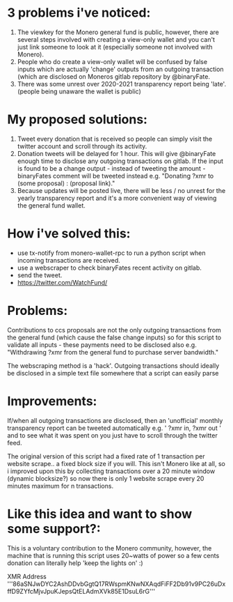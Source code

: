 # 3 problems i've noticed:

1. The viewkey for the Monero general fund is public, however, there are several steps involved with creating a view-only wallet and you can't just link someone to look at it (especially someone not involved with Monero).
2. People who do create a view-only wallet will be confused by false inputs which are actually 'change' outputs from an outgoing transaction (which are disclosed on Moneros gitlab repository by @binaryFate.
3. There was some unrest over 2020-2021 transparency report being 'late'. (people being unaware the wallet is public)

# My proposed solutions:

1. Tweet every donation that is received so people can simply visit the twitter account and scroll through its activity.
2. Donation tweets will be delayed for 1 hour. This will give @binaryFate enough time to disclose any outgoing transactions on gitlab. If the input is found to be a change output - instead of tweeting the amount - binaryFates comment will be tweeted instead e.g. "Donating ?xmr to (some proposal) : (proposal link)."
3. Because updates will be posted live, there will be less / no unrest for the yearly transparency report and it's a more convenient way of viewing the general fund wallet.

# How i've solved this:

- use tx-notify from monero-wallet-rpc to run a python script when incoming transactions are received.
- use a webscraper to check binaryFates recent activity on gitlab.
- send the tweet.
- https://twitter.com/WatchFund/
  
# Problems:

Contributions to ccs proposals are not the only outgoing transactions from the general fund (which cause the false change inputs) so for this script to validate all inputs - these payments need to be disclosed also e.g. "Withdrawing ?xmr from the general fund to purchase server bandwidth."

The webscraping method is a 'hack'. Outgoing transactions should ideally be disclosed in a simple text file somewhere that a script can easily parse

# Improvements:

If/when all outgoing transactions are disclosed, then an 'unofficial' monthly transparency report can be tweeted automatically e.g. ' ?xmr in, ?xmr out ' and to see what it was spent on you just have to scroll through the twitter feed.

The original version of this script had a fixed rate of 1 transaction per website scrape.. a fixed block size if you will. This isn't Monero like at all, so i improved upon this by collecting transactions over a 20 minute window (dynamic blocksize?) so now there is only 1 website scrape every 20 minutes maximum for n transactions.

# Like this idea and want to show some support?:

This is a voluntary contribution to the Monero community, however, the machine that is running this script uses 20~watts of power so a few cents donation can literally help 'keep the lights on' :) 

XMR Address
'''86aSNJwDYC2AshDDvbGgtQ17RWspmKNwNXAqdFiFF2Db91v9PC26uDxffD9ZYfcMjvJpuKJepsQtELAdmXVk85E1DsuL6rG'''
